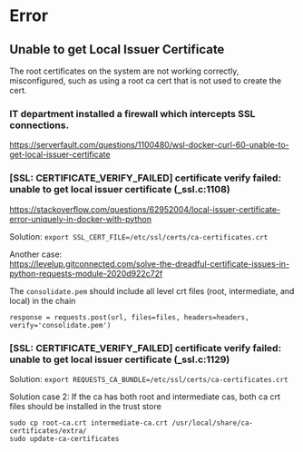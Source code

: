 # Error

## Unable to get Local Issuer Certificate
The root certificates on the system are not working correctly, misconfigured, such as using a root ca cert that is not used to create the cert.

### IT department installed a firewall which intercepts SSL connections.
https://serverfault.com/questions/1100480/wsl-docker-curl-60-unable-to-get-local-issuer-certificate

### [SSL: CERTIFICATE_VERIFY_FAILED] certificate verify failed: unable to get local issuer certificate (_ssl.c:1108)
https://stackoverflow.com/questions/62952004/local-issuer-certificate-error-uniquely-in-docker-with-python

Solution: `export SSL_CERT_FILE=/etc/ssl/certs/ca-certificates.crt`

Another case:\
https://levelup.gitconnected.com/solve-the-dreadful-certificate-issues-in-python-requests-module-2020d922c72f

The `consolidate.pem` should include all level crt files (root, intermediate, and local) in the chain
```
response = requests.post(url, files=files, headers=headers, verify='consolidate.pem')
```

### [SSL: CERTIFICATE_VERIFY_FAILED] certificate verify failed: unable to get local issuer certificate (_ssl.c:1129)
Solution: `export REQUESTS_CA_BUNDLE=/etc/ssl/certs/ca-certificates.crt`

Solution case 2: If the ca has both root and intermediate cas, both ca crt files should be installed in the trust store
```
sudo cp root-ca.crt intermediate-ca.crt /usr/local/share/ca-certificates/extra/
sudo update-ca-certificates
```
